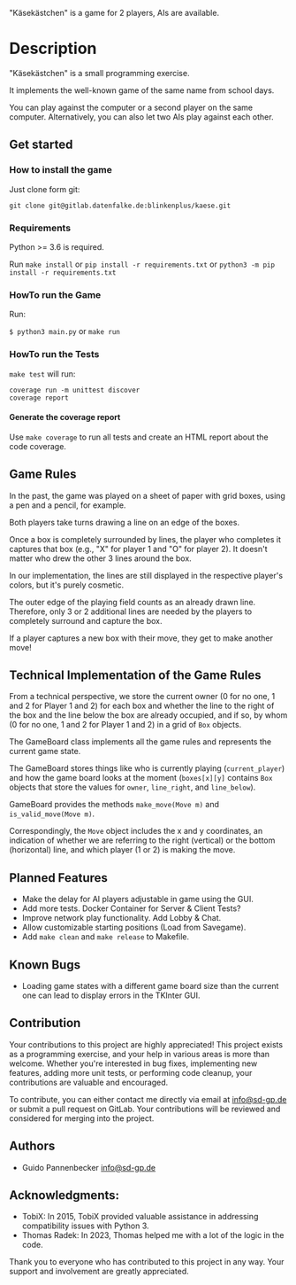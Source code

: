"Käsekästchen" is a game for 2 players, AIs are available.

# Description

"Käsekästchen" is a small programming exercise.

It implements the well-known game of the same name from school days.

You can play against the computer or a second player on the same computer.
Alternatively, you can also let two AIs play against each other.


## Get started
### How to install the game

Just clone form git:

`git clone git@gitlab.datenfalke.de:blinkenplus/kaese.git`

### Requirements

Python >= 3.6 is required.

Run `make install` or `pip install -r requirements.txt` or `python3 -m pip install -r requirements.txt`

### HowTo run the Game

Run:

`$ python3 main.py` or `make run`

### HowTo run the Tests

`make test` will run:

    coverage run -m unittest discover
    coverage report

#### Generate the coverage report

Use `make coverage` to run all tests and create an HTML report about the code coverage.


## Game Rules

In the past, the game was played on a sheet of paper with grid boxes, using a pen and a pencil, for example.

Both players take turns drawing a line on an edge of the boxes.

Once a box is completely surrounded by lines, the player who completes it captures that box (e.g., "X" for player 1 and "O" for player 2). It doesn't matter who drew the other 3 lines around the box.

In our implementation, the lines are still displayed in the respective player's colors, but it's purely cosmetic.

The outer edge of the playing field counts as an already drawn line. Therefore, only 3 or 2 additional lines are needed by the players to completely surround and capture the box.

If a player captures a new box with their move, they get to make another move!


## Technical Implementation of the Game Rules

From a technical perspective, we store the current owner (0 for no one, 1 and 2 for Player 1 and 2) for each box and whether the line to the right of the box and the line below the box are already occupied, and if so, by whom (0 for no one, 1 and 2 for Player 1 and 2) in a grid of `Box` objects.

The GameBoard class implements all the game rules and represents the current game state.

The GameBoard stores things like who is currently playing (`current_player`) and how the game board looks at the moment (`boxes[x][y]` contains `Box` objects that store the values for `owner`, `line_right`, and `line_below`).

GameBoard provides the methods `make_move(Move m)` and `is_valid_move(Move m)`.

Correspondingly, the `Move` object includes the x and y coordinates, an indication of whether we are referring to the right (vertical) or the bottom (horizontal) line, and which player (1 or 2) is making the move.


## Planned Features

  * Make the delay for AI players adjustable in game using the GUI.
  * Add more tests. Docker Container for Server & Client Tests?
  * Improve network play functionality. Add Lobby & Chat.
  * Allow customizable starting positions (Load from Savegame).
  * Add `make clean` and `make release` to Makefile.


## Known Bugs

  * Loading game states with a different game board size than the current one can lead to display errors in the TKInter GUI.


## Contribution

Your contributions to this project are highly appreciated! This project exists as a programming exercise, and your help in various areas is more than welcome. Whether you're interested in bug fixes, implementing new features, adding more unit tests, or performing code cleanup, your contributions are valuable and encouraged.

To contribute, you can either contact me directly via email at <info@sd-gp.de> or submit a pull request on GitLab. Your contributions will be reviewed and considered for merging into the project.


## Authors

* Guido Pannenbecker <info@sd-gp.de>


## Acknowledgments:

 * TobiX: In 2015, TobiX provided valuable assistance in addressing compatibility issues with Python 3.
 * Thomas Radek: In 2023, Thomas helped me with a lot of the logic in the code.

Thank you to everyone who has contributed to this project in any way. Your support and involvement are greatly appreciated.
